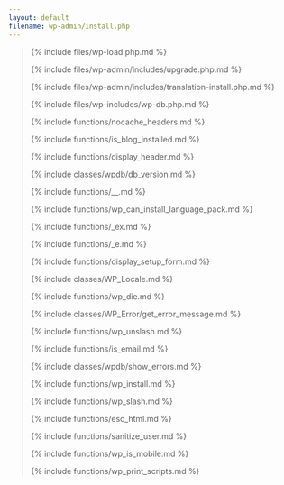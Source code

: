 ```yaml
---
layout: default
filename: wp-admin/install.php
---
```


<blockquote>

{% include files/wp-load.php.md %}

{% include files/wp-admin/includes/upgrade.php.md %}

{% include files/wp-admin/includes/translation-install.php.md %}

{% include files/wp-includes/wp-db.php.md %}

{% include functions/nocache_headers.md %}

{% include functions/is_blog_installed.md %}

{% include functions/display_header.md %}

{% include classes/wpdb/db_version.md %}

{% include functions/__.md %}

{% include functions/wp_can_install_language_pack.md %}



{% include functions/_ex.md %}

{% include functions/_e.md %}

{% include functions/display_setup_form.md %}

{% include classes/WP_Locale.md %}

{% include functions/wp_die.md %}

{% include classes/WP_Error/get_error_message.md %}

{% include functions/wp_unslash.md %}

{% include functions/is_email.md %}

{% include classes/wpdb/show_errors.md %}

{% include functions/wp_install.md %}

{% include functions/wp_slash.md %}

{% include functions/esc_html.md %}

{% include functions/sanitize_user.md %}

{% include functions/wp_is_mobile.md %}

{% include functions/wp_print_scripts.md %}

</blockquote>

